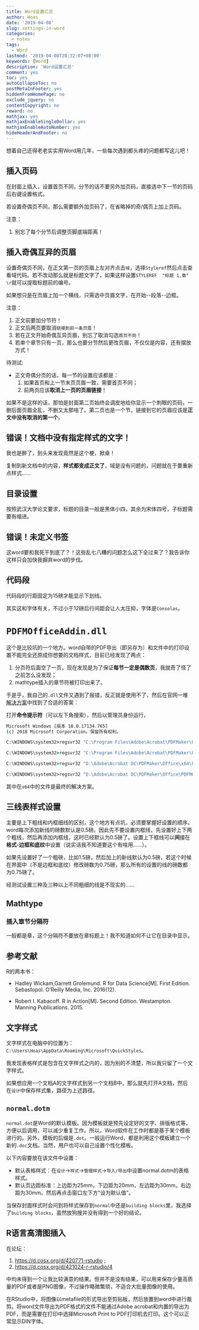 ```yaml
---
title: Word设置汇总
author: Hoas
date: '2019-04-08'
slug: settings-in-word
categories:
  - notes
tags:
  - Word
lastmod: '2019-04-08T20:32:07+08:00'
keywords: [Word]
description: 'Word设置汇总'
comment: yes
toc: yes
autoCollapseToc: no
postMetaInFooter: yes
hiddenFromHomePage: no
exclude_jquery: no
contentCopyright: no
reward: no
mathjax: yes
mathjaxEnableSingleDollar: yes
mathjaxEnableAutoNumber: yes
hideHeaderAndFooter: no
---
```


想着自己还得老老实实用Word用几年，一些每次遇到都头疼的问题都写这儿吧！

<!--more-->

## 插入页码

在封面上插入，设置首页不同，分节的话不要另外加页码，直接选中下一节的页码后右键设置格式。

若设置奇偶页不同，那么需要额外加页码了，在省略掉的奇/偶页上加上页码。

注意：

1. 别忘了每个分节后调整页脚底端距离！

## 插入奇偶互异的页眉

设置奇偶页不同，在正文第一页的页眉上左对齐点击`域`，选择`Styleref`然后点击查看域代码。若不改动那么就是标题文字了，如果这样设置`STYLEREF  "标题 1,章" \r`就可以提取标题前的编号。

如果想只是在页眉上加一个横线，只需选中页眉文字，在开始--段落--边框。

注意：

1. 正文前要加分节符！
2. 正文后两页要取消`链接到前一条页眉`！
3. 若在正文开始奇偶互异页眉，别忘了取消勾选`首页不同`！
4. 若单个章节只有一页，那么也要分节然后更改页眉，不仅仅是内容，还有摆放方式！

待测试:

- 正文奇偶分页的话，每一节的设置应该都是：
  1. 如果首页和上一节末页页眉一致，需要首页不同；
  2. 前两页应该**取消上一页的页眉链接**！

如果不是这样的话，那怕是封面第二页始终会调皮地给你显示一个刺眼的页码，一删后面页眉全乱，不删又太那啥了。第二页也是一个节，链接到它的页眉应该是**正文中没有取消的第一个**。

## 错误！文档中没有指定样式的文字！

我也是醉了，到头来发现竟然是这个梗，掀桌！

复制到新文档中的内容，**样式都变成正文了**，域是没有问题的，问题就在于要重新点样式……

## 目录设置

按照武汉大学论文要求，标题的目录一般是黑体小四，其余为宋体四号，子标题需要有缩进。

## 错误！未定义书签

这word要和我死干到底了？！这些乱七八糟的问题怎么这下全过来了？我告诉你这样只会加快我摒弃word的步伐。

## 代码段

代码段的行距固定为15磅才能显示下划线。

其实这和字体有关，不过小于12磅后行间距会让人太压抑，字体是`Consolas`。

# `PDFMOfficeAddin.dll`

这个是比较坑的一个地方。word自带的PDF导出（即另存为）和文件中的打印设置不能完全还原成你想要的文档样式，目前已经发现了两点：

1. 分页符后面空了一页，现在发现是为了保证**每节一定是偶数页**，我就奇了怪了之前怎么没发现；
2. mathtype插入的章节符被打印出来了。

于是乎，我自己的`.dll`文件又遇到了报错，反正就是使用不了，然后在官网一堆[解决方案](https://helpx.adobe.com/cn/acrobat/kb/pdfmaker-unavailable-office-2007-office.html)中找到了合适的答案：

打开**命令提示符**（可以左下角搜索），然后以管理员身份运行，

```cmd
Microsoft Windows [版本 10.0.17134.765]
(c) 2018 Microsoft Corporation。保留所有权利。

C:\WINDOWS\system32>regsvr32 "C:\Program Files\Adobe\Acrobat\PDFMaker\Office\x64\PDFMOfficeAddin.dll"

C:\WINDOWS\system32>regsvr32 "C:\Program Files\Adobe\Acrobat\PDFMaker\Office\PDFMOfficeAddin.dll"

C:\WINDOWS\system32>regsvr32 "D:\Adobe\Acrobat DC\PDFMaker\Office\x64\PDFMOfficeAddin.dll"

C:\WINDOWS\system32>regsvr32 "D:\Adobe\Acrobat DC\PDFMaker\Office\PDFMOfficeAddin.dll"
```

其中在`x64`中的文件是最终的解决方案。

## 三线表样式设置

主要是上下粗线和内框细线的区别，这个地方有点坑，必须要掌握好设置的顺序。word每次添加新线的磅数默认是0.5磅。因此先不要设置内框线，先设置好上下两个粗线，然后再添加内框线，这时已经默认为0.5磅了。设置上下框线可以**间**接在**格式-边框和底纹**中设置（说实话我不知道要这个有啥用……）。

如果先设置好了一个粗磅，比如1.5磅，然后加上的新线默认为0.5磅，若这个时候在界面中（不是边框和底纹）修改磅数为0.75磅，那么所有的设置的线的磅数都为0.75磅了。

经测试设置三种及三种以上不同粗细的线是不现实的……

## Mathtype

### 插入章节分隔符

一般都是章，这个分隔符不要放在章标题上！我不知道如何不让它在目录中显示。

## 参考文献

R的两本书：

- Hadley Wickam,Garrett Grolemund. R for Data Science[M]. First Edition. Sebastopol. O’Reilly Media, Inc. 2016(12).

- Robert I. Kabacoff. R in Action[M]. Second Edition. Westampton. Manning Publications. 2015.

## 文字样式

文字样式在电脑中的位置为：`C:\Users\Hoas\AppData\Roaming\Microsoft\QuickStyles`。

我发现表格样式是包含在文字样式之内的，因为别的不清楚，所以我只留了一个文字样式。

如果想应用一个文档A的文字样式到另一个文档B中，那么就先打开A文档，然后在`设计`中保存样式集，路径为上述路径。

## `normal.dotm`

`normal.dot`是Word的默认模板。因为模板就是预先设定好的文字、排版格式等，方便以后调用，可以减少重复工作。所以，Word软件在工作时都是基于某个模板进行的。另外，模板的后缀是`.dot`。一般运行Word，都是利用这个模板建立一个新的`.doc`文档。当然，用户也可以自己设置个性化模板。 

以下内容要放在该文件中设置：

- 默认表格样式：在`设计`->`样式`->`管理样式`->`导入/导出`中设置normal.dotm的表格样式。
- 默认页边距标准：上边距为25mm，下边距为20mm，左边距为30mm，右边距为30mm。然后再点击窗口左下方“设为默认值”。

当保存封面样式时会问到将样式保存到`normal`中还是`building blocks`里，我选择了`building blocks`，虽然放狗搜并没有得到一个好的结论。

## R语言高清图插入

在论坛：

1.  https://d.cosx.org/d/420771-rstudio ;
2.  https://d.cosx.org/d/421024-r-rstudio/4 

中均未得到一个让我比较满意的结果。但并不是没有结果，可以用来保存少量高质量的PDF或者是PNG图像，不过操作略微繁琐，不适合大批量图像的使用。

在RStudio中，将图像以metafile的形式导出至剪贴板，然后放置到word中进行裁剪。将word文件导出为PDF格式的文件不能通过Adobe acrobat和内置的导出为PDF，而是需要在打印中选择Microsoft Print to PDF打印机去打印。这个可以正常显示DIN字体。